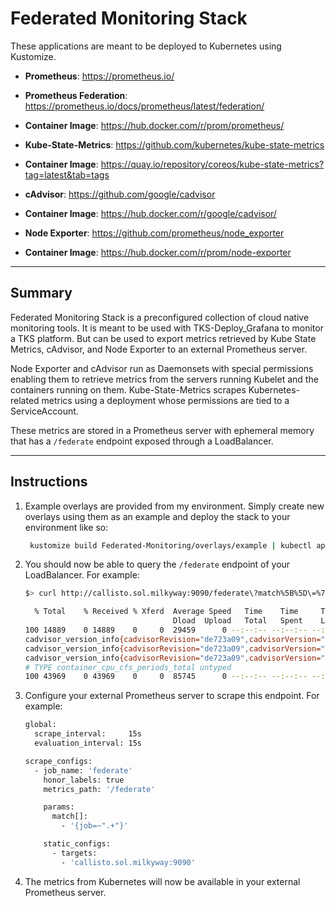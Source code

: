 # Federated Monitoring Stack

These applications are meant to be deployed to Kubernetes using Kustomize.



* **Prometheus**: https://prometheus.io/

* **Prometheus Federation**: https://prometheus.io/docs/prometheus/latest/federation/

* **Container Image**: https://hub.docker.com/r/prom/prometheus/

  

* **Kube-State-Metrics**: https://github.com/kubernetes/kube-state-metrics

* **Container Image**: https://quay.io/repository/coreos/kube-state-metrics?tag=latest&tab=tags

  

* **cAdvisor**: https://github.com/google/cadvisor

* **Container Image**: https://hub.docker.com/r/google/cadvisor/

  

* **Node Exporter**: https://github.com/prometheus/node_exporter

* **Container Image**: https://hub.docker.com/r/prom/node-exporter

<hr>

## Summary

Federated Monitoring Stack is a preconfigured collection of cloud native monitoring tools. It is meant to be used with TKS-Deploy_Grafana to monitor a TKS platform. But can be used to export metrics retrieved by Kube State Metrics, cAdvisor, and Node Exporter to an external Prometheus server.



Node Exporter and cAdvisor run as Daemonsets with special permissions enabling them to retrieve metrics from the servers running Kubelet and the containers running on them. Kube-State-Metrics scrapes Kubernetes-related metrics using a deployment whose permissions are tied to a ServiceAccount.



These metrics are stored in a Prometheus server with ephemeral memory that has a `/federate` endpoint exposed through a LoadBalancer.

<hr>

## Instructions

1. Example overlays are provided from my environment. Simply create  new overlays using them as an example and deploy the stack to your environment like so:

   ```bash
    kustomize build Federated-Monitoring/overlays/example | kubectl apply -f-
   ```

   

2. You should now be able to query the `/federate` endpoint of your LoadBalancer. For example:

   ```bash
   $> curl http://callisto.sol.milkyway:9090/federate\?match%5B%5D\=%7Bjob%3D\~%22.%2B%22%7D | head -n 5
   
     % Total    % Received % Xferd  Average Speed   Time    Time     Time  Current
                                    Dload  Upload   Total   Spent    Left  Speed
   100 14889    0 14889    0     0  29459      0 --:--:-- --:--:-- --:--:-- 29424# TYPE cadvisor_version_info untyped
   cadvisor_version_info{cadvisorRevision="de723a09",cadvisorVersion="v0.30.2",dockerVersion="19.03.13",instance="tks-node-3.sol.milkyway:8080",job="cadvisor",kernelVersion="4.19.0-11-cloud-amd64",osVersion="Alpine Linux v3.7"} 1 1601919222492
   cadvisor_version_info{cadvisorRevision="de723a09",cadvisorVersion="v0.30.2",dockerVersion="19.03.13",instance="tks-node-1.sol.milkyway:8080",job="cadvisor",kernelVersion="4.19.0-11-cloud-amd64",osVersion="Alpine Linux v3.7"} 1 1601919216595
   cadvisor_version_info{cadvisorRevision="de723a09",cadvisorVersion="v0.30.2",dockerVersion="19.03.13",instance="tks-node-2.sol.milkyway:8080",job="cadvisor",kernelVersion="4.19.0-11-cloud-amd64",osVersion="Alpine Linux v3.7"} 1 1601919222037
   # TYPE container_cpu_cfs_periods_total untyped
   100 43969    0 43969    0     0  85745      0 --:--:-- --:--:-- --:--:-- 85709
   ```



3. Configure your external Prometheus server to  scrape this endpoint. For example:

   ```bash
   global:
     scrape_interval:     15s
     evaluation_interval: 15s
   
   scrape_configs:
     - job_name: 'federate'
       honor_labels: true
       metrics_path: '/federate'
   
       params:
         match[]:
           - '{job=~".+"}'
   
       static_configs:
         - targets:
           - 'callisto.sol.milkyway:9090'
   ```

4. The metrics from Kubernetes will now be available in your external Prometheus server.